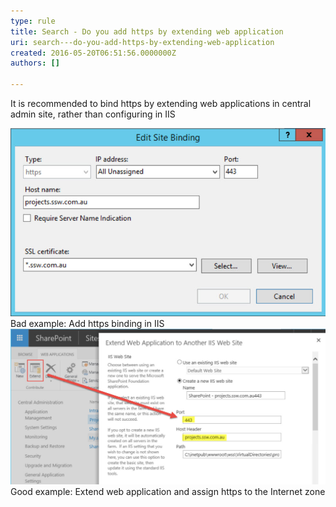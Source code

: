```yaml
---
type: rule
title: Search - Do you add https by extending web application
uri: search---do-you-add-https-by-extending-web-application
created: 2016-05-20T06:51:56.0000000Z
authors: []

---
```


It is recommended to bind https by extending web applications in central admin site, rather than configuring in IIS
 
![](configurationInIIS.jpg)Bad example: Add https binding in IIS
![](extendwebapplication.jpg)Good example: Extend web application and assign https to the Internet zone

